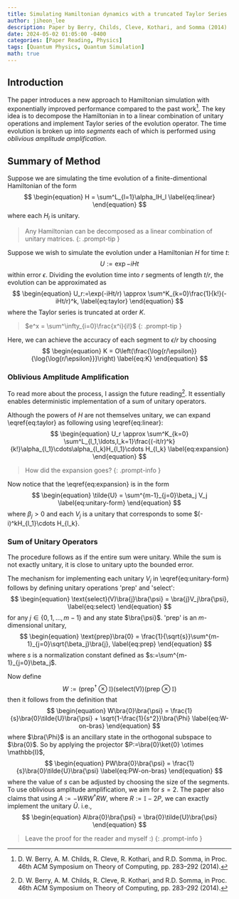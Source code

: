 ```yaml
---
title: Simulating Hamiltonian dynamics with a truncated Taylor Series
author: jiheon_lee
description: Paper by Berry, Childs, Cleve, Kothari, and Somma (2014)
date: 2024-05-02 01:05:00 -0400
categories: [Paper Reading, Physics]
tags: [Quantum Physics, Quantum Simulation]
math: true
---
```


## Introduction
The paper introduces a new approach to Hamiltonian simulation with exponentially improved performance compared to the past work[^r1]. The key idea is to decompose the Hamiltonian in to a linear combination of unitary operations and implement Taylor series of the evolution operator. The time evolution is broken up into _segments_ each of which is performed using _oblivious amplitude amplification_. 

## Summary of Method
Suppose we are simulating the time evolution of a finite-dimentional Hamiltonian of the form
$$
\begin{equation}
 H = \sum^L_{l=1}\alpha_lH_l
 \label{eq:linear}
\end{equation}
$$
where each $H_l$ is unitary.
<!-- markdownlint-capture -->
<!-- markdownlint-disable -->
> Any Hamiltonian can be decomposed as a linear combination of unitary matrices.
{: .prompt-tip }
<!-- markdownlint-restore -->
Suppose we wish to simulate the evolution under a Hamiltonian $H$ for time $t$:
$$
\begin{equation}
    U:=\exp{-iHt}
    \label{eq:time}
\end{equation}
$$ within error $\epsilon$. Dividing the evolution time into $r$ segments of length $t/r$, the evolution can be approximated as
$$
\begin{equation}
U_r:=\exp(-iHt/r) \approx \sum^K_{k=0}\frac{1}{k!}(-iHt/r)^k,
\label{eq:taylor}
\end{equation}
$$
where the Taylor series is truncated at order $K$.
<!-- markdownlint-capture -->
<!-- markdownlint-disable -->
> $e^x = \sum^\infty_{i=0}\frac{x^i}{i!}$
{: .prompt-tip }
<!-- markdownlint-restore -->
Here, we can achieve the accuracy of each segment to $\epsilon/r$ by choosing 
$$
\begin{equation}
    K = O\left(\frac{\log{r/\epsilon}}{\log{\log{r/\epsilon}}}\right)
    \label{eq:K}
\end{equation}
$$

### Oblivious Amplitude Amplification
To read more about the process, I assign the future reading[^r1]. It essentially enables deterministic implementation of a sum of unitary operators.

Although the powers of $H$ are not themselves unitary, we can expand \eqref{eq:taylor} as following using \eqref{eq:linear}:
$$
\begin{equation}
  U_r \approx \sum^K_{k=0} \sum^L_{l_1,\ldots,l_k=1}\frac{(-it/r)^k}{k!}\alpha_{l_1}\cdots\alpha_{l_k}H_{l_1}\cdots H_{l_k}
  \label{eq:expansion}
\end{equation}
$$
<!-- markdownlint-capture -->
<!-- markdownlint-disable -->
> How did the expansion goes?
{: .prompt-info }
<!-- markdownlint-restore -->

Now notice that the \eqref{eq:expansion} is in the form
$$
\begin{equation}
\tilde{U} = \sum^{m-1}_{j=0}\beta_j V_j
\label{eq:unitary-form}
\end{equation}
$$
where $\beta_j>0$ and each $V_j$ is a unitary that corresponds to some $(-i)^kH_{l_1}\cdots H_{l_k}.

### Sum of Unitary Operators
The procedure follows as if the entire sum were unitary. While the sum is not exactly unitary, it is close to unitary upto the bounded error.

The mechanism for implementing each unitary $V_j$ in \eqref{eq:unitary-form} follows by defining unitary operations 'prep' and 'select':
$$
\begin{equation}
    \text{select}(V)\bra{j}\bra{\psi} = \bra{j}V_j\bra{\psi},
    \label{eq:select}
\end{equation}
$$ for any $j\in\{0, 1, \ldots, m - 1\}$ and any state $\bra{\psi}$.
'prep' is an $m$-dimensional unitary,
$$
\begin{equation}
    \text{prep}\bra{0} = \frac{1}{\sqrt{s}}\sum^{m-1}_{j=0}\sqrt{\beta_j}\bra{j},
    \label{eq:prep}
\end{equation}
$$
where $s$ is a normalization constant defined as $s:=\sum^{m-1}_{j=0}\beta_j$.

Now define 
$$
\begin{equation}
    W:=(\text{prep}^\dagger\otimes \mathbb{I})(\text{select(V)})(\text{prep}\otimes \mathbb{I})
    \label{eq:W}
\end{equation}
$$
then it follows from the definition that
$$
\begin{equation}
    W\bra{0}\bra{\psi} = \frac{1}{s}\bra{0}\tilde{U}\bra{\psi} + \sqrt{1-\frac{1}{s^2}}\bra{\Phi}
    \label{eq:W-on-bras}
\end{equation}
$$ where $\bra{\Phi}$ is an ancillary state in the orthogonal subspace to $\bra{0}$. So by applying the projector $P:=\bra{0}\ket{0} \otimes \mathbb{I}$,
$$
\begin{equation}
    PW\bra{0}\bra{\psi} = \frac{1}{s}\bra{0}\tilde{U}\bra{\psi}
    \label{eq:PW-on-bras}
\end{equation}
$$ where the value of $s$ can be adjusted by choosing the size of the segments. To use oblivious amplitude amplification, we aim for $s=2$. The paper also claims that using $A:=-WRW^\dagger RW$, where $R:=\mathbb{I} - 2P$, we can exactly implement the unitary $\tilde{U}$. i.e.,
$$
\begin{equation}
 A\bra{0}\bra{\psi} = \bra{0}\tilde{U}\bra{\psi}
\end{equation}
$$
<!-- markdownlint-capture -->
<!-- markdownlint-disable -->
> Leave the proof for the reader and myself :)
{: .prompt-info }
<!-- markdownlint-restore -->
[^r1]: D. W. Berry, A. M. Childs, R. Cleve, R. Kothari, and R.D. Somma, in Proc. 46th ACM Symposium on Theory of Computing, pp. 283–292 (2014).